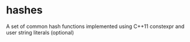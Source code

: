 hashes
======

A set of common hash functions implemented using C++11 constexpr and user string literals (optional)

